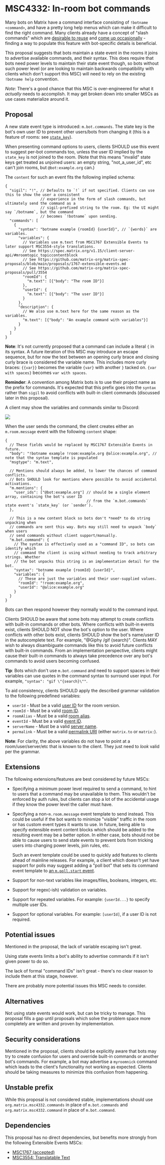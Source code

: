 # MSC4332: In-room bot commands

Many bots on Matrix have a command interface consisting of `!botname <command>`, and have a pretty
long help menus which can make it difficult to find the right command. Many clients already have a
concept of "slash commands" which are [desirable to reuse](https://github.com/matrix-org/matrix-spec/issues/93)
and [come up occasionally](https://github.com/matrix-org/matrix-spec/issues/2170) - finding a way to
populate this feature with bot-specific details is beneficial.

This proposal suggests that bots maintain a state event in the rooms it joins to advertise available
commands, and their syntax. This does require that bots need power levels to maintain their state
event though, so bots without such power level (or are looking to maintain backwards compatibility
with clients which don't support this MSC) will need to rely on the existing `!botname help` convention.

*Note*: There's a good chance that this MSC is over-engineered for what it *actually* needs to accomplish.
It may get broken down into smaller MSCs as use cases materialize around it.


## Proposal

A new state event type is introduced: `m.bot.commands`. The state key is the bot's own user ID to
prevent other users/bots from changing it (this is a feature of rooms: see [`state_key`](https://spec.matrix.org/v1.15/client-server-api/#room-event-format)).

When presenting command options to users, clients SHOULD use this event to suggest per-bot commands
too, unless the user ID implied by the `state_key` is not joined to the room. (Note that this means
"invalid" state keys get treated as unjoined users: an empty string, "not_a_user_id", etc can't
join rooms, but `@bot:example.org` can.)

The `content` for such an event fits the following implied schema:

```jsonc
{
  "sigil": "!", // Defaults to `!` if not specified. Clients can use this to show the user a consistent
                // experience in the form of slash commands, but ultimately send the command as a
                // sigil-prefixed string to the room. Eg: the UI might say `/botname`, but the command
                // becomes `!botname` upon sending.
  "commands": [
    {
      "syntax": "botname example {roomId} {userId}", // `{words}` are variables.
      "variables": {
        // Variables use m.text from MSC1767 Extensible Events to later support MSC3554-style translations.
        // See https://spec.matrix.org/v1.15/client-server-api/#mroomtopic_topiccontentblock
        // See https://github.com/matrix-org/matrix-spec-proposals/blob/main/proposals/1767-extensible-events.md
        // See https://github.com/matrix-org/matrix-spec-proposals/pull/3554
        "roomId": {
          "m.text": [{"body": "The room ID"}]
        },
        "userId": {
          "m.text": [{"body": "The user ID"}]
        }
      },
      "description": {
        // We also use m.text here for the same reason as the variables.
        "m.text": [{"body": "An example command with variables"}]
      }
    }
  ]
}
```

**Note**: It's not currently proposed that a command can include a literal `{` in its syntax. A future
iteration of this MSC may introduce an escape sequence, but for now the text between an opening curly
brace and closing curly brace is considered the variable name. This includes more curly braces: `{{var}}`
becomes the variable `{var}` with another `}` tacked on. `{var with spaces}` becomes `var with spaces`.

**Reminder**: A convention among Matrix bots is to use their project name as the prefix for commands.
It's expected that this prefix goes into the `syntax` rather than `sigil` to avoid conflicts with
built-in client commands (discussed later in this proposal).

A client may show the variables and commands similar to Discord:

![](./images/4332-discord-example.png)

When the user sends the command, the client creates either an `m.room.message` event with the following
`content` shape:

```jsonc
{
  // These fields would be replaced by MSC1767 Extensible Events in future.
  "body": "!botname example !room:example.org @alice:example.org", // note that the syntax template is populated
  "msgtype": "m.text",

  // Mentions should always be added, to lower the chances of command conflicts.
  // Bots SHOULD look for mentions where possible to avoid accidental activations.
  "m.mentions": {
    "user_ids": ["@bot:example.org"] // should be a single element array, containing the bot's user ID
                                     // from the `m.bot.commands` state event's `state_key` (or `sender`).
  },

  // This is a new content block so bots don't *need* to do string unpacking when
  // commands are sent this way. Bots may still need to unpack `body` when users
  // send commands without client support/manually.
  "m.bot.command": {
    // The syntax is effectively used as a "command ID", so bots can identify which
    // command the client is using without needing to track arbitrary strings. Whether
    // the bot unpacks this string is an implementation detail for the bot.
    "syntax": "botname example {roomId} {userId}",
    "variables": {
      // These are just the variables and their user-supplied values.
      "roomId": "!room:example.org",
      "userId": "@alice:example.org"
    }
  }
}
```

Bots can then respond however they normally would to the command input.

Clients SHOULD be aware that some bots may attempt to create conflicts with built-in commands or other
bots. Where conflicts with built-in events exist, clients SHOULD NOT show the bot's option to the user.
Where conflicts with other bots exist, clients SHOULD show the bot's name/user ID in the autocomplete
text. For example, "@Giphy /gif {search}". Clients MAY wish to always disambiguate commands like
this to avoid future conflicts with built-in commands. From an implementation perspective, clients
might cause their built-in commands to always take precedence over any bot's commands to avoid users
becoming confused.

**Tip**: Bots which don't use `m.bot.command` and need to support spaces in their variables can use
quotes in the command syntax to surround user input. For example, `"syntax": "gif \"{search}\""`.

To aid consistency, clients SHOULD apply the described grammar validation to the following predefined
variables:

* `userId` - Must be a valid [user ID](https://spec.matrix.org/v1.15/appendices/#user-identifiers) for
  the room version.
* `roomId` - Must be a valid [room ID](https://spec.matrix.org/v1.15/appendices/#room-ids).
* `roomAlias` - Must be a valid [room alias](https://spec.matrix.org/v1.15/appendices/#room-aliases).
* `eventId` - Must be a valid [event ID](https://spec.matrix.org/v1.15/appendices/#event-ids).
* `serverName` - Must be a valid [server name](https://spec.matrix.org/v1.15/appendices/#server-name).
* `permalink` - Must be a valid [permalink URI](https://spec.matrix.org/v1.15/appendices/#uris)
  (either `matrix.to` or `matrix:`).

**Note**: For clarity, the above variables do not have to point at a room/user/server/etc that is known
to the client. They just need to *look* valid per the grammar.


## Extensions

The following extensions/features are best considered by future MSCs:

* Specifying a minimum power level required to send a command, to hint to users that a command may
  be unavailable to them. This wouldn't be enforced by auth rules, but clients can stop a lot of the
  accidental usage if they know the power level the caller must have.

* Specifying a non-`m.room.message` event template to send instead. This could be useful if the bot
  wants to minimize "visible" traffic in the room or has custom event types it wants to use. In future,
  being able to specify extensible event content blocks which should be added to the resulting event
  may be a better option. In either case, bots should not be able to cause users to send state events
  to prevent bots from tricking users into changing power levels, join rules, etc.

  Such an event template could be used to quickly add features to clients ahead of mainline releases.
  For example, a client which doesn't yet have support for polls may suggest adding a "poll bot" that
  sets its command event template to [an `m.poll.start` event](https://github.com/matrix-org/matrix-spec-proposals/blob/main/proposals/3381-polls.md).

* Support for non-text variables like images/files, booleans, integers, etc.

* Support for regex(-ish) validation on variables.

* Support for repeated variables. For example: `{userId...}` to specify multiple user IDs.

* Support for optional variables. For example: `[userId]`, if a user ID is not required.


## Potential issues

Mentioned in the proposal, the lack of variable escaping isn't great.

Using state events limits a bot's ability to advertise commands if it isn't given power to do so.

The lack of formal "command IDs" isn't great - there's no clear reason to include them at this stage,
however.

There are probably more potential issues this MSC needs to consider.


## Alternatives

Not using state events would work, but can be tricky to manage. This proposal fills a gap until proposals
which solve the problem space more completely are written and proven by implementation.


## Security considerations

Mentioned in the proposal, clients should be explicitly aware that bots may try to create confusion
for users and override built-in commands or another bot's commands. For example, a bot may advertise
a `myroomnick` command which leads to the client's functionality not working as expected. Clients
should be taking measures to minimize this confusion from happening.


## Unstable prefix

While this proposal is not considered stable, implementations should use `org.matrix.msc4332.commands`
in place of `m.bot.commands` and `org.matrix.msc4332.command` in place of `m.bot.command`.


## Dependencies

This proposal has no direct dependencies, but benefits more strongly from the following Extensible
Events MSCs:

* [MSC1767 (accepted)](https://github.com/matrix-org/matrix-spec-proposals/blob/main/proposals/1767-extensible-events.md)
* [MSC3554: Translatable Text](https://github.com/matrix-org/matrix-spec-proposals/pull/3554)
